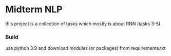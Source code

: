# Midterm NLP

this project is a collection of tasks which mostly is about RNN (tasks 3-5).

### Build
use python 3.9 and download modules (or packages) from requirements.txt
